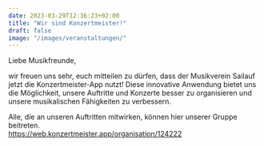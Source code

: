 ```yaml
---
date: 2023-03-29T12:36:23+02:00
title: "Wir sind Konzertmeister!"
draft: false
image: "/images/veranstaltungen/"
---
```



Liebe Musikfreunde,

wir freuen uns sehr, euch mitteilen zu dürfen, dass der Musikverein Sailauf jetzt die Konzertmeister-App nutzt! Diese innovative Anwendung bietet uns die Möglichkeit, unsere Auftritte und Konzerte besser zu organisieren und unsere musikalischen Fähigkeiten zu verbessern.

Alle, die an unseren Auftritten mitwirken, können hier unserer Gruppe beitreten.  
https://web.konzertmeister.app/organisation/124222


